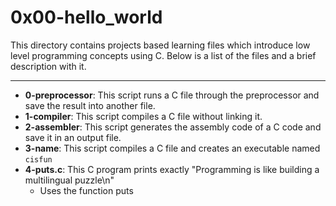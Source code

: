 # 0x00-hello_world
This directory contains projects based learning files which introduce low level programming concepts using C.
Below is a list of the files and a brief description with it.

---

- **0-preprocessor**: This script runs a C file through the preprocessor and save the result into another file.
- **1-compiler**: This script compiles a C file without linking it.
- **2-assembler**: This script generates the assembly code of a C code and save it in an output file.
- **3-name**: This script compiles a C file and creates an executable named `cisfun`
- **4-puts.c**: This C program prints exactly "Programming is like building a multilingual puzzle\n"
	- Uses the function puts

